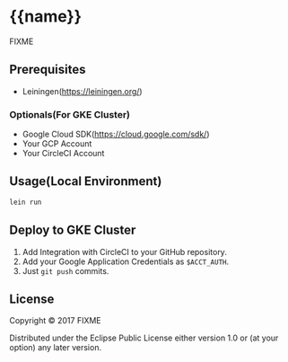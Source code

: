 # {{name}}

FIXME

## Prerequisites

- Leiningen(https://leiningen.org/)

### Optionals(For GKE Cluster)

- Google Cloud SDK(https://cloud.google.com/sdk/)
- Your GCP Account
- Your CircleCI Account

## Usage(Local Environment)

```sh
lein run
```

## Deploy to GKE Cluster

1. Add Integration with CircleCI to your GitHub repository.
2. Add your Google Application Credentials as `$ACCT_AUTH`.
3. Just `git push` commits.

## License

Copyright © 2017 FIXME

Distributed under the Eclipse Public License either version 1.0 or (at
your option) any later version.

